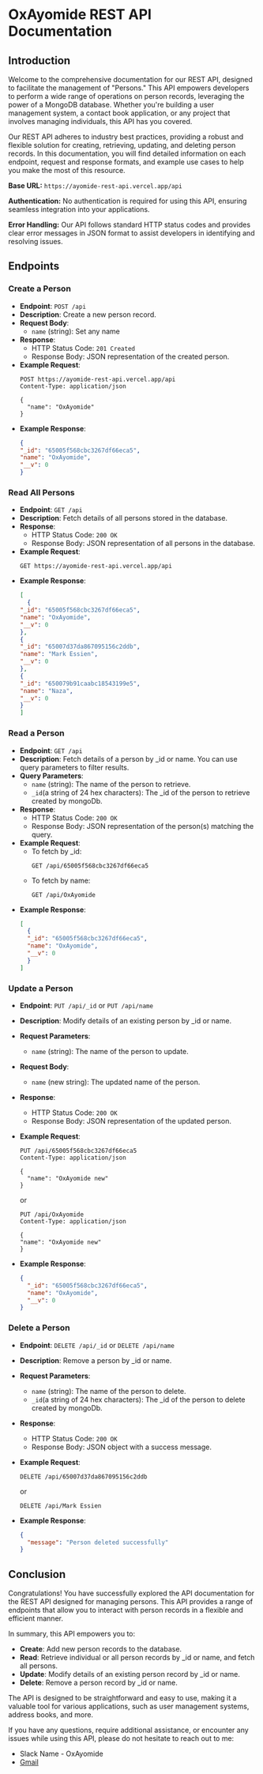# OxAyomide REST API Documentation

## Introduction

Welcome to the comprehensive documentation for our REST API, designed to facilitate the management of "Persons." This API empowers developers to perform a wide range of operations on person records, leveraging the power of a MongoDB database. Whether you're building a user management system, a contact book application, or any project that involves managing individuals, this API has you covered.

Our REST API adheres to industry best practices, providing a robust and flexible solution for creating, retrieving, updating, and deleting person records. In this documentation, you will find detailed information on each endpoint, request and response formats, and example use cases to help you make the most of this resource.

**Base URL:** `https://ayomide-rest-api.vercel.app/api`

**Authentication:** No authentication is required for using this API, ensuring seamless integration into your applications.

**Error Handling:** Our API follows standard HTTP status codes and provides clear error messages in JSON format to assist developers in identifying and resolving issues.


## Endpoints

### Create a Person

- **Endpoint**: `POST /api`
- **Description**: Create a new person record.
- **Request Body**:
  - `name` (string): Set any name
- **Response**:
  - HTTP Status Code: `201 Created`
  - Response Body: JSON representation of the created person.
- **Example Request**:
  ```http
  POST https://ayomide-rest-api.vercel.app/api
  Content-Type: application/json

  {
    "name": "OxAyomide"
  }
  ```
- **Example Response**:
  ```json
  {
  "_id": "65005f568cbc3267df66eca5",
  "name": "OxAyomide",
  "__v": 0
  }
  ```

### Read All Persons

- **Endpoint**: `GET /api`
- **Description**: Fetch details of all persons stored in the database.
- **Response**:
  - HTTP Status Code: `200 OK`
  - Response Body: JSON representation of all persons in the database.
- **Example Request**:
  ```http
  GET https://ayomide-rest-api.vercel.app/api
  ```
- **Example Response**:
  ```json
  [
    {
  "_id": "65005f568cbc3267df66eca5",
  "name": "OxAyomide",
  "__v": 0
  },
  {
  "_id": "65007d37da867095156c2ddb",
  "name": "Mark Essien",
  "__v": 0
  },
  {
  "_id": "650079b91caabc18543199e5",
  "name": "Naza",
  "__v": 0
  }
  ]
  ```

### Read a Person

- **Endpoint**: `GET /api`
- **Description**: Fetch details of a person by _id or name. You can use query parameters to filter results.
- **Query Parameters**:
  - `name` (string): The name of the person to retrieve.
  - `_id`(a string of 24 hex characters): The _id of the person to retrieve created by mongoDb.
- **Response**:
  - HTTP Status Code: `200 OK`
  - Response Body: JSON representation of the person(s) matching the query.
- **Example Request**:
  - To fetch by _id:
    ```http
    GET /api/65005f568cbc3267df66eca5
    ```
  - To fetch by name:
    ```http
    GET /api/OxAyomide
    ```
- **Example Response**:
  ```json
  [
    {
    "_id": "65005f568cbc3267df66eca5",
    "name": "OxAyomide",
    "__v": 0
    }
  ]
  ```

### Update a Person

- **Endpoint**: `PUT /api/_id` or `PUT /api/name`
- **Description**: Modify details of an existing person by _id or name.
- **Request Parameters**:
  - `name` (string): The name of the person to update.
- **Request Body**:
  - `name` (new string): The updated name of the person.
- **Response**:
  - HTTP Status Code: `200 OK`
  - Response Body: JSON representation of the updated person.
- **Example Request**:
  ```http
  PUT /api/65005f568cbc3267df66eca5
  Content-Type: application/json

  {
    "name": "OxAyomide new"
  }
  ```
  or

    ```http
  PUT /api/OxAyomide
  Content-Type: application/json

  {
    "name": "OxAyomide new"
  }
  ```
- **Example Response**:
  ```json
  {
    "_id": "65005f568cbc3267df66eca5",
    "name": "OxAyomide",
    "__v": 0
  }
  ```

### Delete a Person

- **Endpoint**: `DELETE /api/_id` or `DELETE /api/name`
- **Description**: Remove a person by _id or name.
- **Request Parameters**:
  - `name` (string): The name of the person to delete.
  - `_id`(a string of 24 hex characters): The _id of the person to delete created by mongoDb.
- **Response**:
  - HTTP Status Code: `200 OK`
  - Response Body: JSON object with a success message.
- **Example Request**:
  ```http
  DELETE /api/65007d37da867095156c2ddb
  ```
  or 

    ```http
  DELETE /api/Mark Essien
  ```
- **Example Response**:
  ```json
  {
    "message": "Person deleted successfully"
  }
  ```

## Conclusion

Congratulations! You have successfully explored the API documentation for the REST API designed for managing persons. This API provides a range of endpoints that allow you to interact with person records in a flexible and efficient manner.

In summary, this API empowers you to:

- **Create**: Add new person records to the database.
- **Read**: Retrieve individual or all person records by _id or name, and fetch all persons.
- **Update**: Modify details of an existing person record by _id or name.
- **Delete**: Remove a person record by _id or name.

The API is designed to be straightforward and easy to use, making it a valuable tool for various applications, such as user management systems, address books, and more.

If you have any questions, require additional assistance, or encounter any issues while using this API, please do not hesitate to reach out to me:

+ Slack Name - OxAyomide
+ [Gmail](mailto:alukoayomide623@gmail.com)